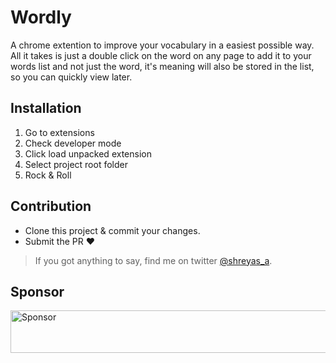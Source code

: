 # Wordly

A chrome extention to improve your vocabulary in a easiest possible way. All it takes is just a double click on the word on any page to add it to your words list and not just the word, it's meaning will also be stored in the list, so you can quickly view later.

## Installation

 1. Go to extensions
 2. Check developer mode
 3. Click load unpacked extension
 4. Select project root folder
 5. Rock & Roll

## Contribution
  - Clone this project & commit your changes.
  - Submit the PR ❤︎

> If you got anything to say, find me on twitter [@shreyas_a](https://twitter.com/shreyas_a).

## Sponsor

<a target='_blank' rel='nofollow' href='https://app.codesponsor.io/link/xFc3nQ2wJ6dn4kKJ5NCouB5B/shreyas-a/wordly'>
  <img alt='Sponsor' width='888' height='68' src='https://app.codesponsor.io/embed/xFc3nQ2wJ6dn4kKJ5NCouB5B/shreyas-a/wordly.svg' />
</a>
